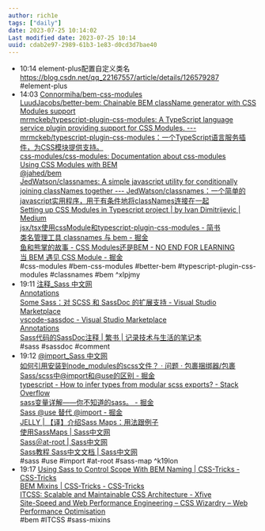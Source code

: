 ```yaml
---
author: rich1e
tags: ["daily"]
date: 2023-07-25 10:14:02
Last modified date: 2023-07-25 10:14
uuid: cdab2e97-2989-61b3-1e83-d0cd3d7bae40
---
```


- 10:14 element-plus配置自定义类名 https://blog.csdn.net/qq_22167557/article/details/126579287 <br>#element-plus
- 14:03 [Connormiha/bem-css-modules](https://github.com/Connormiha/bem-css-modules)<br>[LuudJacobs/better-bem: Chainable BEM className generator with CSS Modules support](https://github.com/LuudJacobs/better-bem)<br>[mrmckeb/typescript-plugin-css-modules: A TypeScript language service plugin providing support for CSS Modules. --- mrmckeb/typescript-plugin-css-modules：一个TypeScript语言服务插件，为CSS模块提供支持。](https://github.com/mrmckeb/typescript-plugin-css-modules#visual-studio-code)<br>[css-modules/css-modules: Documentation about css-modules](https://github.com/css-modules/css-modules)<br>[Using CSS Modules with BEM](https://jahed.dev/2018/02/09/using-css-modules-with-bem/)<br>[@jahed/bem](https://jahed.github.io/bem/)<br>[JedWatson/classnames: A simple javascript utility for conditionally joining classNames together --- JedWatson/classnames：一个简单的javascript实用程序，用于有条件地将classNames连接在一起](https://github.com/JedWatson/classnames)<br>[Setting up CSS Modules in Typescript project | by Ivan Dimitrijevic | Medium](https://medium.com/@dimi_2011/setting-up-css-modules-in-typescript-project-52596526d19)<br>[jsx/tsx使用cssModule和typescript-plugin-css-modules - 简书](https://www.jianshu.com/p/da90f6d9b627)<br>[类名管理工具 classnames 与 bem - 掘金](https://juejin.cn/post/7096310931247857695)<br>[鱼和熊掌的故事 - CSS Modules还是BEM - NO END FOR LEARNING](http://benweizhu.github.io/blog/2015/12/05/css-modules-or-bem/)<br>[当 BEM 遇见 CSS Module - 掘金](https://juejin.cn/post/7104291904539328549)<br>#css-modules #bem-css-modules #better-bem #typescript-plugin-css-modules #classnames #bem ^xlpjmy
- 19:11 [注释_Sass 中文网](https://sass-lang.cn/documentation/syntax/comments)<br>[Annotations](http://sassdoc.com/annotations/#comment-range)<br>[Some Sass：对 SCSS 和 SassDoc 的扩展支持 - Visual Studio Marketplace](https://marketplace.visualstudio.com/items?itemName=SomewhatStationery.some-sass#recommended-settings-for-visual-studio-code)<br>[vscode-sassdoc - Visual Studio Marketplace](https://marketplace.visualstudio.com/items?itemName=rafikis75.vscode-sassdoc)<br>[Annotations](http://sassdoc.com/annotations/)<br>[Sass代码的SassDoc注释 | 繁书 | 记录技术与生活的笔记本](https://mrpeak.github.io/2016/01/28/sass-annotation/)<br>#sass #sassdoc #comment
- 19:12 [@import_Sass 中文网](https://sass-lang.cn/documentation/at-rules/import)<br>[如何引用安装到node_modules的scss文件？ · 问题 · 包裹捆绑器/包裹](https://github.com/parcel-bundler/parcel/issues/1800)<br>[Sass/scss中@import和@use的区别 - 掘金](https://juejin.cn/post/7117836922176667685)<br>[typescript - How to infer types from modular scss exports? - Stack Overflow](https://stackoverflow.com/questions/74275803/how-to-infer-types-from-modular-scss-exports)<br>[sass变量详解——你不知道的sass。 - 掘金](https://juejin.cn/post/6844903475206160397)<br>[Sass @use 替代 @import - 掘金](https://juejin.cn/post/7119019352149458974)<br>[JELLY | 【译】介绍Sass Maps：用法跟例子](https://jelly.jd.com/article/6006b1025b6c6a01506c8783)<br>[使用SassMaps | Sass中文网](https://www.sass.hk/skill/sass78.html)<br>[Sass＠at-root | Sass中文网](https://www.sass.hk/skill/sass40.html)<br>[Sass教程 Sass中文文档 | Sass中文网](https://www.sass.hk/docs/)<br>#sass #use #import #at-root #sass-map ^k19lon
- 19:17 [Using Sass to Control Scope With BEM Naming | CSS-Tricks - CSS-Tricks](https://css-tricks.com/using-sass-control-scope-bem-naming/)<br>[BEM Mixins | CSS-Tricks - CSS-Tricks](https://css-tricks.com/snippets/sass/bem-mixins/)<br>[ITCSS: Scalable and Maintainable CSS Architecture - Xfive](https://www.xfive.co/blog/itcss-scalable-maintainable-css-architecture/)<br>[Site-Speed and Web Performance Engineering – CSS Wizardry – Web Performance Optimisation](https://csswizardry.com/)<br>#bem #ITCSS #sass-mixins